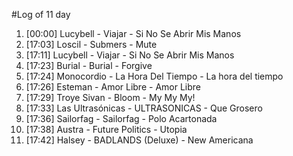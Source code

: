#Log of 11 day

1. [00:00] Lucybell - Viajar - Si No Se Abrir Mis Manos
1. [17:03] Loscil - Submers - Mute
1. [17:11] Lucybell - Viajar - Si No Se Abrir Mis Manos
1. [17:23] Burial - Burial - Forgive
1. [17:24] Monocordio - La Hora Del Tiempo - La hora del tiempo
1. [17:26] Esteman - Amor Libre - Amor Libre
1. [17:29] Troye Sivan - Bloom - My My My!
1. [17:33] Las Ultrasónicas - ULTRASONICAS - Que Grosero
1. [17:36] Sailorfag - Sailorfag - Polo Acartonada
1. [17:38] Austra - Future Politics - Utopia
1. [17:42] Halsey - BADLANDS (Deluxe) - New Americana
